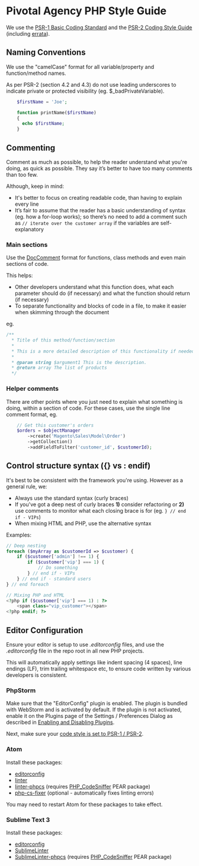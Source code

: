 Pivotal Agency PHP Style Guide
=====================

We use the [PSR-1 Basic Coding Standard](PSR-1-basic-coding-standard.md) and the [PSR-2 Coding Style Guide](PSR-2-coding-style-guide.md) (including [errata](PSR-2-coding-style-guide-meta.md#errata)).


Naming Conventions
-----------

We use the "camelCase" format for all variable/property and function/method names.

As per PSR-2 (section 4.2 and 4.3) do not use leading underscores to indicate private or protected visibility (eg. $_badPrivateVariable).

```php
    $firstName = 'Joe';

    function printName($firstName)
    {
      echo $firstName;
    }
```

Commenting
-----------

Comment as much as possible, to help the reader understand what you're doing, as quick as possible. They say it’s better to have too many comments than too few.

Although, keep in mind:

 - It's better to focus on creating readable code, than having to explain every line
 - It’s fair to assume that the reader has a basic understanding of syntax (eg. how a for-loop works); so there’s no need to add a comment such as `// iterate over the customer array` if the variables are self-explanatory

### Main sections

Use the [DocComment](https://phpdoc.org/docs/latest/guides/docblocks.html) format for functions, class methods and even main sections of code.

This helps:

 - Other developers understand what this function does, what each parameter should do (if necessary) and what the function should return (if necessary)
 - To separate functionality and blocks of code in a file, to make it easier when skimming through the document

eg.

```php
/**
  * Title of this method/function/section
  *
  * This is a more detailed description of this functionality if needed
  *
  * @param string $argument1 This is the description.
  * @return array The list of products
  */
```

### Helper comments

There are other points where you just need to explain what something is doing, within a section of code. For these cases, use the single line comment format, eg.

```php
    // Get this customer's orders
    $orders = $objectManager
        ->create('Magento\Sales\Model\Order')
        ->getCollection()
        ->addFieldToFilter('customer_id', $customerId);
```

Control structure syntax ({} vs : endif)
-----------

It's best to be consistent with the framework you're using. However as a general rule, we:

 - Always use the standard syntax (curly braces)
 - If you've got a deep nest of curly braces __1)__ consider refactoring or __2)__ use comments to monitor what each closing brace is for (eg. `} // end if - VIPs`)
 - When mixing HTML and PHP, use the alternative syntax

Examples:

```php
// Deep nesting
foreach ($myArray as $customerId => $customer) {
    if ($customer['admin'] !== 1) {
        if ($customer['vip'] === 1) {
            // Do something
        } // end if - VIPs
    } // end if - standard users
} // end foreach

// Mixing PHP and HTML
<?php if ($customer['vip'] === 1) : ?>
    <span class="vip_customer"></span>
<?php endif; ?>
```


Editor Configuration
-----------
Ensure your editor is setup to use *.editorconfig* files, and use the *.editorconfig* file in the repo root in all new PHP projects.

This will automatically apply settings like indent spacing (4 spaces), line endings (LF), trim trailing whitespace etc, to ensure code written by various developers is consistent.


### PhpStorm

Make sure that the "EditorConfig" plugin is enabled. The plugin is bundled with WebStorm and is activated by default. If the plugin is not activated, enable it on the Plugins page of the Settings / Preferences Dialog as described in [Enabling and Disabling Plugins](https://www.jetbrains.com/help/webstorm/2016.3/enabling-and-disabling-plugins.html).

Next, make sure your [code style is set to PSR-1 / PSR-2](https://www.jetbrains.com/help/phpstorm/2016.3/code-style-php.html).


### Atom
Install these packages:

  * [editorconfig](https://atom.io/packages/editorconfig)
  * [linter](https://atom.io/packages/linter)
  * [linter-phpcs](https://atom.io/packages/linter-phpcs) (requires [PHP_CodeSniffer](https://github.com/squizlabs/PHP_CodeSniffer) PEAR package)
  * [php-cs-fixer](https://atom.io/packages/php-cs-fixer) (optional - automatically fixes linting errors)

You may need to restart Atom for these packages to take effect.

### Sublime Text 3
Install these packages:

  * [editorconfig](https://github.com/sindresorhus/editorconfig-sublime)
  * [SublimeLinter](http://www.sublimelinter.com/en/latest/)
  * [SublimeLinter-phpcs](https://github.com/SublimeLinter/SublimeLinter-phpcs) (requires [PHP_CodeSniffer](https://github.com/squizlabs/PHP_CodeSniffer) PEAR package)
